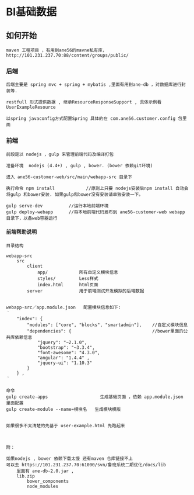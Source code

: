 # BI基础数据



##	如何开始
	
	maven 工程项目 ，有用到ane56的mavne私有库，http://101.231.237.70:88/content/groups/public/  

### 后端
	
	后端主要是 spring mvc + spring + mybatis ,里面有用到ane-db ，对数据库进行封装等.  

	restfull 形式提供数据 , 继承ResourceResponseSupport , 具体示例看UserExampleResource

	以spring javaconfig方式配置Spring 具体的在 com.ane56.customer.config 包里面

### 前端
	
	前段是以 nodejs ，gulp 来管理前端代码及编译打包

	准备环境  nodejs (4.4+) , gulp , bower. (bower 依赖git环境)

	进入 ane56-customer-web/src/main/webapp-src 目录下

	执行命令 npm install    		//原则上只要 nodejs安装后npm install 自动会将gulp 和bower安装. 如果gulp和bower没有安装请单独安装一下。

	gulp serve-dev  		//运行本地前端环境
	gulp deploy-webapp		//将本地前端代码发布到 ane56-customer-web webapp 目录下，以备web容器运行



#### 前端帮助说明
	目录结构

	webapp-src
		src
			client
				app/			所有自定义模块信息
				styles/			Less样式
				index.html 	    html页面
			server              用于前端测试开发模拟的后端数据


	webapp-src／app.module.json   配置模块信息如下:
	｀
		"index": {
	        "modules": ["core", "blocks", "smartadmin"],	//自定义模块信息
	        "dependencies": {								//bower里面的公共库依赖信息
	        	"jquery": "~2.1.0",
	          	"bootstrap": "~3.3.4",
	            "font-awesome": "4.3.0",
	            "angular": "1.4.4" ,
	            "jquery-ui": "1.10.3" 
	        }
	    } ,
	｀

	命令 
	gulp create-apps 					生成基础页面 ，依赖 app.module.json 里面配置
	gulp create-module --name=模块名  	生成模块模版


	如果很多不太清楚的先基于 user-example.html 先跑起来



	附：

	如果nodejs , bower 依赖下载太慢 还有maven 仓库链接不上 
	可以去 https://101.231.237.70:61000/svn/鲁班系统二期优化/docs/lib 
		里面有 ane-db-2.0.jar , 
		lib.zip
			bower_components  
			node_modules




